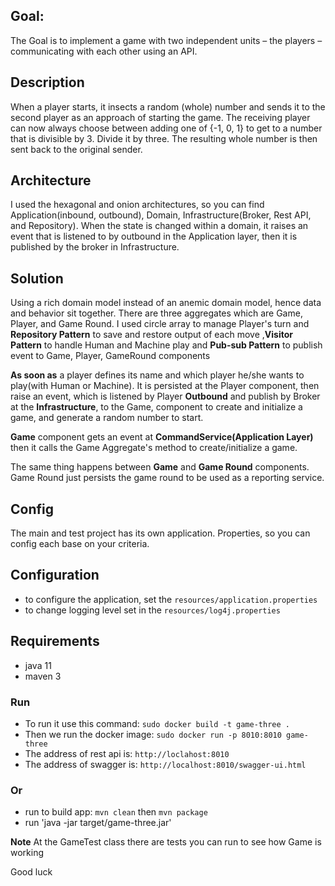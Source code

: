 ## Goal:

The Goal is to implement a game with two independent units – the players – communicating with each other using an API.

## Description

When a player starts, it insects a random (whole) number and sends it to the second player as an approach of starting the game. 
The receiving player can now always choose between adding one of {-1, 0, 1} to get to a number that is divisible by 3. Divide it by three. 
The resulting whole number is then sent back to the original sender.

## Architecture
I used the hexagonal and onion architectures, so you can find Application(inbound, outbound), Domain, Infrastructure(Broker, Rest API, and Repository).
When the state is changed within a domain, it raises an event that is listened to by outbound in the Application layer, then it is published by the broker in Infrastructure.

## Solution
Using a rich domain model instead of an anemic domain model, hence data and behavior sit together. There are three aggregates which are Game, Player, and Game Round. I used circle array to manage Player's turn and **Repository Pattern** to save and restore output of each move
,**Visitor Pattern** to handle Human and Machine play and **Pub-sub Pattern** to publish event to Game, Player, GameRound components

**As soon as** a player defines its name and which player he/she wants to play(with Human or Machine). It is persisted at the Player component,
then raise an event, which is listened by Player **Outbound** and publish by Broker at the **Infrastructure**,
to the Game, component to create and initialize a game, and generate a random number to start.

**Game** component gets an event at **CommandService(Application Layer)** then it calls the Game Aggregate's method to create/initialize a game.

The same thing happens between **Game** and **Game Round** components. Game Round just persists the game round to be used as a reporting service.

## Config
The main and test project has its own application. Properties, so you can config each base on your criteria.
## Configuration
- to configure the application, set the `resources/application.properties`
- to change logging level set in the `resources/log4j.properties`
## Requirements
- java 11
- maven 3

### Run
- To run it use this command: `sudo docker build -t game-three .`
- Then we run the docker image: `sudo docker run -p 8010:8010 game-three`
- The address of rest api is: `http://loclahost:8010`
- The address of swagger is: `http://localhost:8010/swagger-ui.html`

### Or
- run to build app: `mvn clean` then `mvn package`
- run 'java -jar target/game-three.jar'

**Note** At the GameTest class there are tests you can run to see how Game is working

Good luck


